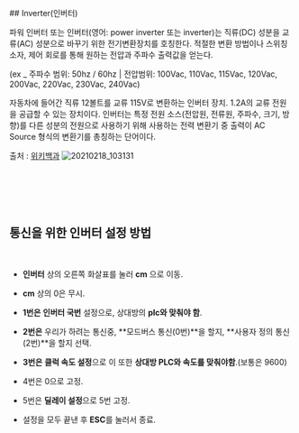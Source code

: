 <br/>
## Inverter(인버터)

파워 인버터 또는 인버터(영어: power inverter 또는 inverter)는 직류(DC) 성분을 교류(AC) 성분으로 바꾸기 위한 전기변환장치를 호칭한다. 적절한 변환 방법이나 스위칭 소자, 제어 회로를 통해 원하는 전압과 주파수 출력값을 얻는다.

(ex _ 주파수 범위: 50hz / 60hz | 전압범위: 100Vac, 110Vac, 115Vac, 120Vac, 200Vac, 220Vac, 230Vac, 240Vac)


자동차에 들어간 직류 12볼트를 교류 115V로 변환하는 인버터 장치. 1.2A의 교류 전원을 공급할 수 있는 장치이다.
인버터는 특정 전원 소스(전압원, 전류원, 주파수, 크기, 방향)를 다른 성분의 전원으로 사용하기 위해 사용하는 전력 변환기 중 출력이 AC Source 형식의 변환기를 총칭하는 단어이다.


출처 : [위키백과](https://ko.wikipedia.org/wiki/%EC%9D%B8%EB%B2%84%ED%84%B0)
![20210218_103131](https://user-images.githubusercontent.com/57824945/108290838-84cd8900-71d4-11eb-9fe8-a66e3e94839c.png)


<br/>  
<br/>  
<br/>
<br/>



## 통신을 위한 인버터 설정 방법
<br/>

- **인버터** 상의 오른쪽 화살표를 눌러 **cm** 으로 이동.

- **cm** 상의 0은 무시.

- **1번은** **인버터 국번** 설정으로, 상대방의 **plc와 맞춰야 함**.

- **2번은** 우리가 하려는 통신중, **모드버스 통신(0번)**을 할지, **사용자 정의 통신(2번)**을 할지 선택.

- **3번은** **클럭 속도 설정**으로 이 또한 **상대방 PLC와 속도를 맞춰야함**.(보통은 9600)

- 4번은 0으로 고정.

- 5번은 **딜레이 설정**으로 5번 고정.

- 설정을 모두 끝낸 후 **ESC**를 눌러서 종료.



